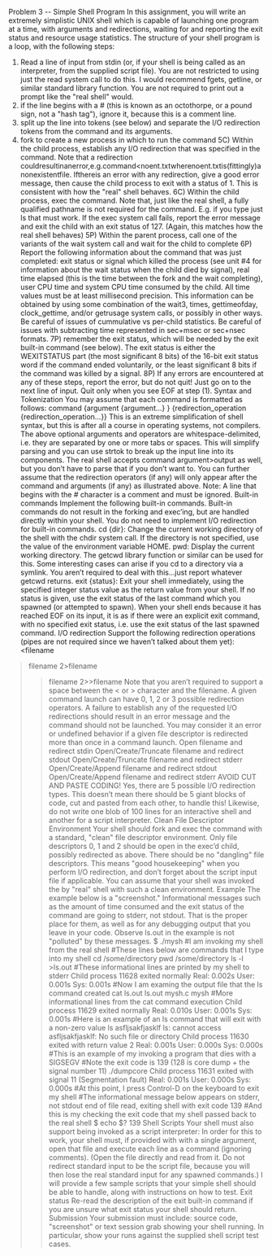 Problem 3 -- Simple Shell Program
In this assignment, you will write an extremely simplistic UNIX shell which is capable of launching one program at a time, with arguments and redirections, waiting for and reporting the exit status and resource usage statistics.
The structure of your shell program is a loop, with the following steps:
1) Read a line of input from stdin (or, if your shell is being called as an interpreter, from the supplied script file). You are not restricted to using just the read system call to do this. I would recommend fgets, getline, or similar standard library function. You are not required to print out a prompt like the "real shell" would.
2) if the line begins with a # (this is known as an octothorpe, or a pound sign, not a "hash tag"), ignore it, because this is a comment line.
3) split up the line into tokens (see below) and separate the I/O redirection tokens from the command and its arguments.
4) fork to create a new process in which to run the command
5C) Within the child process, establish any I/O redirection that was specified in the command. Note that a redirection couldresultinanerror,e.g.command<noent.txtwherenoent.txtis(fittingly)anonexistentfile. Ifthereis an error with any redirection, give a good error message, then cause the child process to exit with a status of 1. This is consistent with how the "real" shell behaves.
6C) Within the child process, exec the command. Note that, just like the real shell, a fully qualified pathname is not required for the command. E.g. if you type just ls that must work. If the exec system call fails, report the error message and exit the child with an exit status of 127. (Again, this matches how the real shell behaves)
5P) Within the parent process, call one of the variants of the wait system call and wait for the child to complete
6P) Report the following information about the command that was just completed: exit status or signal which killed the process (see unit #4 for information about the wait status when the child died by signal), real time elapsed (this is the time between the fork and the wait completing), user CPU time and system CPU time consumed by the child. All time values must be at least millisecond precision. This information can be obtained by using some combination of the wait3, times, gettimeofday, clock_gettime, and/or getrusage system calls, or possibly in other ways. Be careful of issues of cummulative vs per-child statistics. Be careful of issues with subtracting time represented in sec+msec or sec+nsec formats.
7P) remember the exit status, which will be needed by the exit built-in command (see below). The exit status is either the WEXITSTATUS part (the most significant 8 bits) of the 16-bit exit status word if the command ended voluntarily, or the least significant 8 bits if the command was killed by a signal.
8P) If any errors are encountered at any of these steps, report the error, but do not quit! Just go on to the next line of input. Quit only when you see EOF at step (1).
Syntax and Tokenization
You may assume that each command is formatted as follows:
command {argument {argument...} } {redirection_operation {redirection_operation...}}
This is an extreme simplification of shell syntax, but this is after all a course in operating systems, not compilers. The above optional arguments and operators are whitespace-delimited, i.e. they are separated by one or more tabs or spaces. This will simplify parsing and you can use strtok to break up the input line into its components. The real shell accepts command argument>output as well, but you don’t have to parse that if you don’t want to. You can further assume that the redirection operators (if any) will only appear after the command and arguments (if any) as illustrated above. Note: A line that begins with the # character is a comment and must be ignored.
Built-in commands
Implement the following built-in commands. Built-in commands do not result in the forking and exec’ing, but are handled directly within your shell. You do not need to implement I/O redirection for built-in commands.
cd {dir}: Change the current working directory of the shell with the chdir system call. If the directory is not specified, use the value of the environment variable HOME.
pwd: Display the current working directory. The getcwd library function or similar can be used for this. Some interesting cases can arise if you cd to a directory via a symlink. You aren’t required to deal with this...just report whatever getcwd returns.
exit {status}: Exit your shell immediately, using the specified integer status value as the return value from your shell. If no status is given, use the exit status of the last command which you spawned (or attempted to spawn). When your shell ends because it has reached EOF on its input, it is as if there were an explicit exit command, with no specified exit status, i.e. use the exit status of the last spawned command.
I/O redirection
Support the following redirection operations (pipes are not required since we haven’t talked about them yet):
<filename
>filename
2>filename
>>filename
2>>filename
Note that you aren’t required to support a space between the < or > character and the filename. A given command launch can have 0, 1, 2 or 3 possible redirection operators. A failure to establish any of the requested I/O redirections should result in an error message and the command should not be launched. You may consider it an error or undefined behavior if a given file descriptor is redirected more than once in a command launch.
Open filename and redirect stdin
Open/Create/Truncate filename and redirect stdout
Open/Create/Truncate filename and redirect stderr
Open/Create/Append filename and redirect stdout
Open/Create/Append filename and redirect stderr
AVOID CUT AND PASTE CODING! Yes, there are 5 possible I/O redirection types. This doesn’t mean there should be 5 giant blocks of code, cut and pasted from each other, to handle this! Likewise, do not write one blob of 100 lines for an interactive shell and another for a script interpreter.
Clean File Descriptor Environment
Your shell should fork and exec the command with a standard, "clean" file descriptor environment. Only file descriptors 0, 1 and 2 should be open in the exec’d child, possibly redirected as above. There should be no "dangling" file descriptors. This means "good housekeeping" when you perform I/O redirection, and don’t forget about the script input file if applicable. You can assume that your shell was invoked the by "real" shell with such a clean environment.
Example
The example below is a "screenshot." Informational messages such as the amount of time consumed and the exit status of the command are going to stderr, not stdout. That is the proper place for them, as well as for any debugging output that you leave in your code. Observe ls.out in the example is not "polluted" by these messages.
$ ./mysh #I am invoking my shell from the real shell
#These lines below are commands that I type into my shell
cd /some/directory
pwd
/some/directory
ls -l >ls.out
#These informational lines are printed by my shell to stderr
Child process 11628 exited normally
Real: 0.002s User: 0.001s  Sys: 0.001s
#Now I am examing the output file that the ls command created
cat ls.out
ls.out
mysh.c
mysh
#More informational lines from the cat command execution
Child process 11629 exited normally
Real: 0.010s User: 0.001s  Sys: 0.001s
#Here is an example of an ls command that will exit with a non-zero value
ls asfljsakfjasklf
ls: cannot access asfljsakfjasklf: No such file or directory
Child process 11630 exited with return value 2
Real: 0.001s User: 0.000s  Sys: 0.000s
#This is an example of my invoking a program that dies with a SIGSEGV
#Note the exit code is 139 (128 is core dump + the signal number 11)
 ./dumpcore
Child process 11631 exited with signal 11 (Segmentation fault)
Real: 0.001s User: 0.000s  Sys: 0.000s
#At this point, I press Control-D on the keyboard to exit my shell
#The informational message below appears on stderr, not stdout
end of file read, exiting shell with exit code 139
#And this is my checking the exit code that my shell passed back to the real shell
$ echo $?
139
Shell Scripts
Your shell must also support being invoked as a script interpreter: In order for this to work, your shell must, if provided with with a single argument, open that file and execute each line as a command (ignoring comments). (Open the file directly and read from it. Do not redirect standard input to be the script file, because you will then lose the real standard input for any spawned commands.) I will provide a few sample scripts that your simple shell should be able to handle, along with instructions on how to test.
Exit status
Re-read the description of the exit built-in command if you are unsure what exit status your shell should return. Submission
Your submission must include: source code, "screenshot" or text session grab showing your shell running. In particular, show your runs against the supplied shell script test cases.